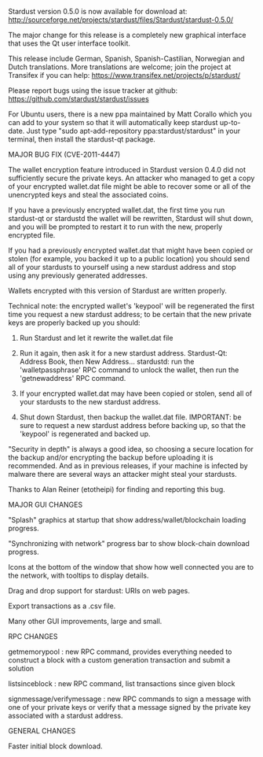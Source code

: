 Stardust version 0.5.0 is now available for download at:
http://sourceforge.net/projects/stardust/files/Stardust/stardust-0.5.0/

The major change for this release is a completely new graphical interface that uses the Qt user interface toolkit.

This release include German, Spanish, Spanish-Castilian, Norwegian and Dutch translations. More translations are welcome; join the project at Transifex if you can help:
https://www.transifex.net/projects/p/stardust/

Please report bugs using the issue tracker at github:
https://github.com/stardust/stardust/issues

For Ubuntu users, there is a new ppa maintained by Matt Corallo which you can add to your system so that it will automatically keep stardust up-to-date.  Just type "sudo apt-add-repository ppa:stardust/stardust" in your terminal, then install the stardust-qt package.

MAJOR BUG FIX  (CVE-2011-4447)

The wallet encryption feature introduced in Stardust version 0.4.0 did not sufficiently secure the private keys. An attacker who
managed to get a copy of your encrypted wallet.dat file might be able to recover some or all of the unencrypted keys and steal the
associated coins.

If you have a previously encrypted wallet.dat, the first time you run stardust-qt or stardustd the wallet will be rewritten, Stardust will
shut down, and you will be prompted to restart it to run with the new, properly encrypted file.

If you had a previously encrypted wallet.dat that might have been copied or stolen (for example, you backed it up to a public
location) you should send all of your stardusts to yourself using a new stardust address and stop using any previously generated addresses.

Wallets encrypted with this version of Stardust are written properly.

Technical note: the encrypted wallet's 'keypool' will be regenerated the first time you request a new stardust address; to be certain that the
new private keys are properly backed up you should:

1. Run Stardust and let it rewrite the wallet.dat file

2. Run it again, then ask it for a new stardust address.
Stardust-Qt: Address Book, then New Address...
stardustd: run the 'walletpassphrase' RPC command to unlock the wallet,  then run the 'getnewaddress' RPC command.

3. If your encrypted wallet.dat may have been copied or stolen, send  all of your stardusts to the new stardust address.

4. Shut down Stardust, then backup the wallet.dat file.
IMPORTANT: be sure to request a new stardust address before backing up, so that the 'keypool' is regenerated and backed up.

"Security in depth" is always a good idea, so choosing a secure location for the backup and/or encrypting the backup before uploading it is recommended. And as in previous releases, if your machine is infected by malware there are several ways an attacker might steal your stardusts.

Thanks to Alan Reiner (etotheipi) for finding and reporting this bug.

MAJOR GUI CHANGES

"Splash" graphics at startup that show address/wallet/blockchain loading progress.

"Synchronizing with network" progress bar to show block-chain download progress.

Icons at the bottom of the window that show how well connected you are to the network, with tooltips to display details.

Drag and drop support for stardust: URIs on web pages.

Export transactions as a .csv file.

Many other GUI improvements, large and small.

RPC CHANGES

getmemorypool : new RPC command, provides everything needed to construct a block with a custom generation transaction and submit a solution

listsinceblock : new RPC command, list transactions since given block

signmessage/verifymessage : new RPC commands to sign a message with one of your private keys or verify that a message signed by the private key associated with a stardust address.

GENERAL CHANGES

Faster initial block download.
